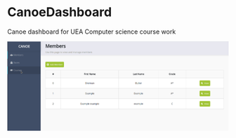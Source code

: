 # CanoeDashboard
Canoe dashboard for UEA Computer science course work

![dashboard](https://github.com/BrennanButler/CanoeDashboard/raw/master/image.png)
